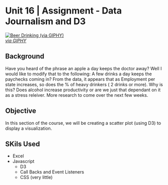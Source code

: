 # Unit 16 | Assignment - Data Journalism and D3

<a target='_blank' href="https://giphy.com/gifs/mrw-bartender-announces-h8NdYZJGH1ZRe"><img alt='Beer Drinking (via GIPHY)' src="https://media.giphy.com/media/h8NdYZJGH1ZRe/giphy.gif" /> <br><em>via GIPHY</em></a>

## Background

Have you heard of the phrase an apple a day keeps the doctor away?  Well I would like to modify that to the following: A few drinks a day keeps the paychecks coming in?  From the data, it appears that as Employment per state increases, so does the % of heavy drinkers ( 2 drinks or more).  Why is this?  Does alcohol increase productivity or are we just that dependant on it as a stress releiver.  More research to come over the next few weeks.



## Objective
In this section of the course, we will be creating a scatter plot (using D3) to display a visualization.  

## SKils Used
* Excel
* Javascript
    * D3
    * Call Backs and Event Listeners
    * CSS (very little)